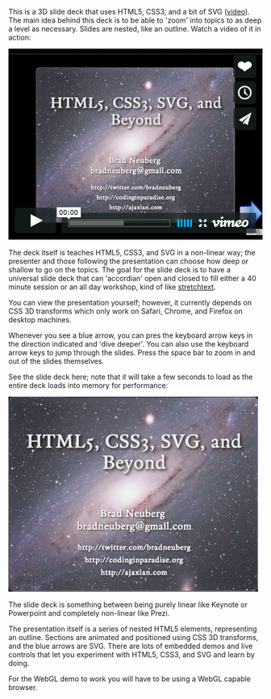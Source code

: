 This is a 3D slide deck that uses HTML5, CSS3, and a bit of SVG ([video](http://vimeo.com/15573974)). The main idea behind this deck is to be able to 'zoom' into topics to as deep a level as necessary. Slides are nested, like an outline. Watch a video of it in action:

[![Watch demo video of presentation](images/html5-3d-slides-vimeo-cover.png)](http://vimeo.com/15573974)

The deck itself is teaches HTML5, CSS3, and SVG in a non-linear way; the presenter and those following the presentation can choose how deep or shallow to go on the topics. The goal for the slide deck is to have a universal slide deck that can 'accordian' open and closed to fill either a 40 minute session or an all day workshop, kind of like [stretchtext](http://codinginparadise.org/ebooks/html/blog/stretchtext.html).

You can view the presentation yourself; however, it currently depends on CSS 3D transforms which only work on Safari, Chrome, and Firefox on desktop machines.

Whenever you see a blue arrow, you can pres the keyboard arrow keys in the direction indicated and 'dive deeper'. You can also use the keyboard arrow keys to jump through the slides. Press the space bar to zoom in and out of the slides themselves.

See the slide deck here; note that it will take a few seconds to load as the entire deck loads into memory for performance:

[![View slide deck](images/html5-3d-slides-start-presentation.png)](http://codinginparadise.org/projects/html5-3d-slides/html5.html)

The slide deck is something between being purely linear like Keynote or Powerpoint and completely non-linear like Prezi.

The presentation itself is a series of nested HTML5
elements, representing an outline. Sections are animated and positioned using CSS 3D transforms, and the blue arrows are SVG. There are lots of embedded demos and live controls that let you experiment with HTML5, CSS3, and SVG and learn by doing.

For the WebGL demo to work you will have to be using a WebGL capable browser.